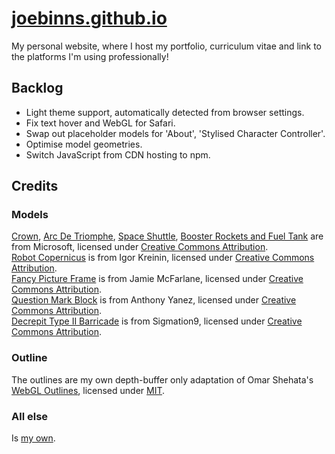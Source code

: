 # [joebinns.github.io](https://joebinns.github.io)

My personal website, where I host my portfolio, curriculum vitae and link to the platforms I'm using professionally!

## Backlog
- Light theme support, automatically detected from browser settings.
- Fix text hover and WebGL for Safari.
- Swap out placeholder models for 'About', 'Stylised Character Controller'.
- Optimise model geometries.
- Switch JavaScript from CDN hosting to npm.

## Credits
### Models
[Crown](https://skfb.ly/DZBX), [Arc De Triomphe](https://skfb.ly/C7RK), [Space Shuttle](https://skfb.ly/BGxq), [Booster Rockets and Fuel Tank](https://skfb.ly/BGxn) are from Microsoft, licensed under [Creative Commons Attribution](http://creativecommons.org/licenses/by/4.0/).<br>
[Robot Copernicus](https://skfb.ly/6TGoS) is from Igor Kreinin, licensed under [Creative Commons Attribution](http://creativecommons.org/licenses/by/4.0/).<br>
[Fancy Picture Frame](https://skfb.ly/6QZpO) is from Jamie McFarlane, licensed under [Creative Commons Attribution](http://creativecommons.org/licenses/by/4.0/).<br>
[Question Mark Block](https://skfb.ly/6zQJy) is from Anthony Yanez, licensed under [Creative Commons Attribution](http://creativecommons.org/licenses/by/4.0/).<br>
[Decrepit Type II Barricade](https://skfb.ly/6RX9v) is from Sigmation9, licensed under [Creative Commons Attribution](http://creativecommons.org/licenses/by/4.0/).

### Outline
The outlines are my own depth-buffer only adaptation of Omar Shehata's [WebGL Outlines](https://github.com/OmarShehata/webgl-outlines), licensed under [MIT](https://opensource.org/license/mit/).

### All else
Is [my own](https://joebinns.com/).
